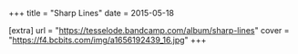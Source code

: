 +++
title = "Sharp Lines"
date = 2015-05-18

[extra]
url = "https://tesselode.bandcamp.com/album/sharp-lines"
cover = "https://f4.bcbits.com/img/a1656192439_16.jpg"
+++
